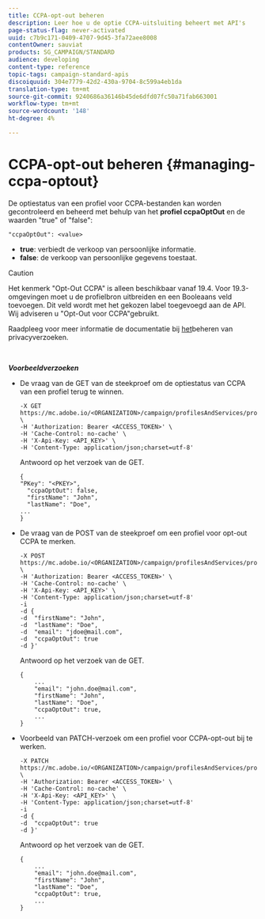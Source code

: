 ```yaml
---
title: CCPA-opt-out beheren
description: Leer hoe u de optie CCPA-uitsluiting beheert met API's
page-status-flag: never-activated
uuid: c7b9c171-0409-4707-9d45-3fa72aee8008
contentOwner: sauviat
products: SG_CAMPAIGN/STANDARD
audience: developing
content-type: reference
topic-tags: campaign-standard-apis
discoiquuid: 304e7779-42d2-430a-9704-8c599a4eb1da
translation-type: tm+mt
source-git-commit: 9240686a36146b45de6dfd07fc50a71fab663001
workflow-type: tm+mt
source-wordcount: '148'
ht-degree: 4%

---
```



# CCPA-opt-out beheren {#managing-ccpa-optout}

De optiestatus van een profiel voor CCPA-bestanden kan worden gecontroleerd en beheerd met behulp van het **profiel ccpaOptOut** en de waarden &quot;true&quot; of &quot;false&quot;:

`"ccpaOptOut": <value>`

* **true**:  verbiedt de verkoop van persoonlijke informatie.
* **false**: de verkoop van persoonlijke gegevens toestaat.

>[!CAUTION]
>
>Het kenmerk &quot;Opt-Out CCPA&quot; is alleen beschikbaar vanaf 19.4. Voor 19.3-omgevingen moet u de profielbron uitbreiden en een Booleaans veld toevoegen. Dit veld wordt met het gekozen label toegevoegd aan de API. Wij adviseren u &quot;Opt-Out voor CCPA&quot;gebruikt.
>
>Raadpleeg voor meer informatie de documentatie bij [het](../../start/using/privacy-requests.md#sale-of-personal-information-ccpa)beheren van privacyverzoeken.

<br/>

***Voorbeeldverzoeken***

* De vraag van de GET van de steekproef om de optiestatus van CCPA van een profiel terug te winnen.

   ```
   -X GET https://mc.adobe.io/<ORGANIZATION>/campaign/profilesAndServices/profile/<PKEY> \
   -H 'Authorization: Bearer <ACCESS_TOKEN>' \
   -H 'Cache-Control: no-cache' \
   -H 'X-Api-Key: <API_KEY>' \
   -H 'Content-Type: application/json;charset=utf-8'
   ```

   Antwoord op het verzoek van de GET.

   ```
   {
   "PKey": "<PKEY>",
     "ccpaOptOut": false,
     "firstName": "John",
     "lastName": "Doe",
   ...
   }
   ```

* De vraag van de POST van de steekproef om een profiel voor opt-out CCPA te merken.

   ```
   -X POST https://mc.adobe.io/<ORGANIZATION>/campaign/profilesAndServices/profile/ \
   -H 'Authorization: Bearer <ACCESS_TOKEN>' \
   -H 'Cache-Control: no-cache' \
   -H 'X-Api-Key: <API_KEY>' \
   -H 'Content-Type: application/json;charset=utf-8'
   -i
   -d {
   -d  "firstName": "John",
   -d  "lastName": "Doe",
   -d  "email": "jdoe@mail.com",
   -d  "ccpaOptOut": true
   -d }'
   ```

   Antwoord op het verzoek van de GET.

   ```
   {
       ...
       "email": "john.doe@mail.com",
       "firstName": "John",
       "lastName": "Doe",
       "ccpaOptOut": true,
       ...
   }
   ```

* Voorbeeld van PATCH-verzoek om een profiel voor CCPA-opt-out bij te werken.

   ```
   -X PATCH https://mc.adobe.io/<ORGANIZATION>/campaign/profilesAndServices/profile/<PKEY> \
   -H 'Authorization: Bearer <ACCESS_TOKEN>' \
   -H 'Cache-Control: no-cache' \
   -H 'X-Api-Key: <API_KEY>' \
   -H 'Content-Type: application/json;charset=utf-8'
   -i
   -d {
   -d  "ccpaOptOut": true
   -d }'
   ```

   Antwoord op het verzoek van de GET.

   ```
   {
       ...
       "email": "john.doe@mail.com",
       "firstName": "John",
       "lastName": "Doe",
       "ccpaOptOut": true,
       ...
   }
   ```
